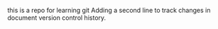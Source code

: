 this is a repo for learning git
Adding a second line to track changes in document version control history.